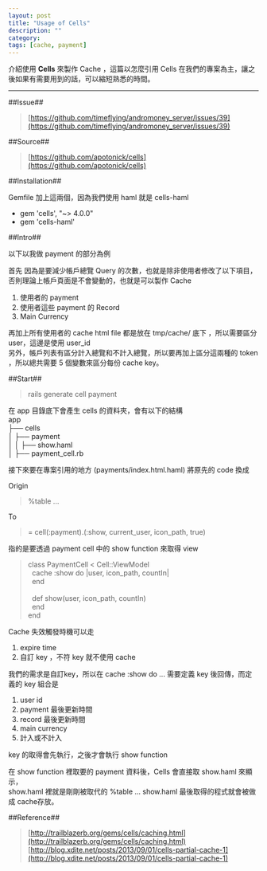 ```yaml
---
layout: post
title: "Usage of Cells"
description: ""
category:
tags: [cache, payment]
---
```



介紹使用 **Cells** 來製作 Cache ，這篇以怎麼引用 Cells 在我們的專案為主，讓之後如果有需要用到的話，可以縮短熟悉的時間。

----------

##Issue##

> [https://github.com/timeflying/andromoney_server/issues/39](https://github.com/timeflying/andromoney_server/issues/39)

##Source##

> [https://github.com/apotonick/cells](https://github.com/apotonick/cells)

##Installation##

Gemfile 加上這兩個，因為我們使用 haml 就是 cells-haml

- gem 'cells', "~> 4.0.0"
- gem 'cells-haml'


##Intro##

以下以我做 payment 的部分為例

首先 因為是要減少帳戶總覽 Query 的次數，也就是除非使用者修改了以下項目，否則理論上帳戶頁面是不會變動的，也就是可以製作 Cache

1.  使用者的  payment
2.  使用者這些 payment 的 Record
3.  Main Currency

再加上所有使用者的 cache html file 都是放在 tmp/cache/ 底下
，所以需要區分 user，這邊是使用 user_id
<br>另外，帳戶列表有區分計入總覽和不計入總覽，所以要再加上區分這兩種的 token ，所以總共需要 5 個變數來區分每份 cache key。

##Start##

> rails generate cell payment

在 app 目錄底下會產生 cells 的資料夾，會有以下的結構
<br>
 app<br>
 ├── cells<br>
 │   ├── payment<br>
 │   │   ├── show.haml<br>
 │   ├── payment_cell.rb<br>

 接下來要在專案引用的地方 (payments/index.html.haml)
 將原先的 code 換成

Origin

> %table ...

To

>  \= cell(:payment).(:show, current_user, icon_path, true)

指的是要透過 payment cell 中的 show function 來取得 view

> class PaymentCell < Cell::ViewModel<br>
>   &nbsp;&nbsp;cache :show do |user, icon_path, countIn|<br>
>   &nbsp;&nbsp;end<br>
>   <br>
>   &nbsp;&nbsp;def show(user, icon_path, countIn)<br>
>   &nbsp;&nbsp;end<br>
> end<br>

Cache 失效觸發時機可以走

1.  expire time
2.  自訂 key ，不符 key 就不使用 cache

我們的需求是自訂key，所以在 cache :show do ...
需要定義 key 後回傳，而定義的 key 組合是

1.  user id
2. payment 最後更新時間
3. record 最後更新時間
4. main currency
5. 計入或不計入

key 的取得會先執行，之後才會執行 show function

在 show function 裡取要的 payment 資料後，Cells 會直接取 show.haml 來顯示，<br>show.haml 裡就是剛剛被取代的 %table ...
show.haml 最後取得的程式就會被做成 cache存放。

##Reference##
> [http://trailblazerb.org/gems/cells/caching.html](http://trailblazerb.org/gems/cells/caching.html)<br>
> [http://blog.xdite.net/posts/2013/09/01/cells-partial-cache-1](http://blog.xdite.net/posts/2013/09/01/cells-partial-cache-1)
